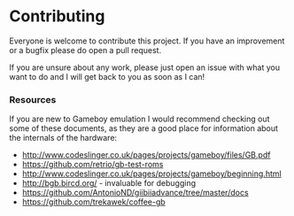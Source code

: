 # Contributing

Everyone is welcome to contribute this project. If you have an improvement or a bugfix please do open a pull request. 

If you are unsure about any work, please just open an issue with what you want to 
do and I will get back to you as soon as I can!

### Resources

If you are new to Gameboy emulation I would recommend checking out some of these documents, as they are a good place
for information about the internals of the hardware:

* <http://www.codeslinger.co.uk/pages/projects/gameboy/files/GB.pdf>
* <https://github.com/retrio/gb-test-roms>
* <http://www.codeslinger.co.uk/pages/projects/gameboy/beginning.html>
* <http://bgb.bircd.org/> - invaluable for debugging
* <https://github.com/AntonioND/giibiiadvance/tree/master/docs>
* <https://github.com/trekawek/coffee-gb>

